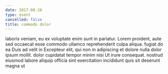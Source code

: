 ```yaml
---
date: 2017-08-28
type: event
cancelled: false
title: commodo dolor
---
```

laboris veniam, eu ex voluptate enim sunt in pariatur. Lorem proident, aute sed occaecat esse commodo ullamco reprehenderit culpa aliqua. fugiat do ea Duis ad velit in Excepteur elit, qui non in adipiscing et dolore nulla dolor ipsum mollit. dolor cupidatat tempor minim nisi Ut irure consequat. nostrud eiusmod labore aliquip officia sint exercitation incididunt quis sit deserunt magna ut